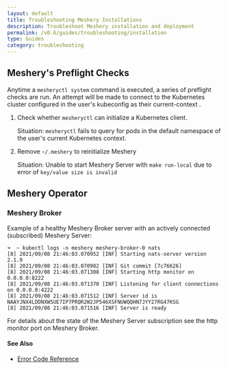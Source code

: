 ```yaml
---
layout: default
title: Troubleshooting Meshery Installations
description: Troubleshoot Meshery installation and deployment
permalink: /v0.6/guides/troubleshooting/installation
type: Guides
category: troubleshooting
---
```


## Meshery's Preflight Checks

Anytime a `mesheryctl system` command is executed, a series of preflight checks are run. An attempt will be made to connect to the Kubernetes cluster configured in the user's kubeconfig as their current-context .

1. Check whether `mesheryctl` can initialize a Kubernetes client.

    Situation: `mesheryctl` fails to query for pods in the default namespace of the user's current Kubernetes context.

2. Remove `~/.meshery` to reinitialize Meshery

    Situation: Unable to start Meshery Server with `make run-local` due to error of `key/value size is invalid`

## Meshery Operator

### Meshery Broker
Example of a healthy Meshery Broker server with an actively connected (subscribed) Meshery Server:

```
➜  ~ kubectl logs -n meshery meshery-broker-0 nats
[8] 2021/09/08 21:46:03.070952 [INF] Starting nats-server version 2.1.9
[8] 2021/09/08 21:46:03.070982 [INF] Git commit [7c76626]
[8] 2021/09/08 21:46:03.071308 [INF] Starting http monitor on 0.0.0.0:8222
[8] 2021/09/08 21:46:03.071370 [INF] Listening for client connections on 0.0.0.0:4222
[8] 2021/09/08 21:46:03.071512 [INF] Server id is NAAYJNX4LDDNXW5UE7IP7PRQR2W2JP546XSFNUWQQHN7JYY27RG47KSG
[8] 2021/09/08 21:46:03.071516 [INF] Server is ready
```
For details about the state of the Meshery Server subscription see the http monitor port on Meshery Broker.

#### See Also

- [Error Code Reference](/reference/error-codes)
